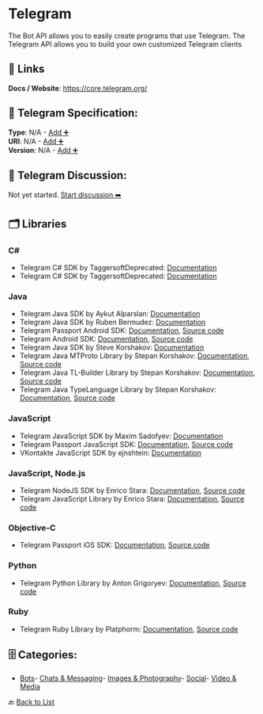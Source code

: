 # Telegram

The Bot API allows you to easily create programs that use Telegram. The Telegram API allows you to build your own customized Telegram clients

##  🔗 Links
**Docs / Website**: https://core.telegram.org/

## 🧬 Telegram Specification:
**Type**: N/A - [Add ➕](https://github.com/apis-list/apis-list/edit/main/apis.yaml#L18929)  
**URI**: N/A - [Add ➕](https://github.com/apis-list/apis-list/edit/main/apis.yaml#L18929)  
**Version**: N/A - [Add ➕](https://github.com/apis-list/apis-list/edit/main/apis.yaml#L18929)

## 💬 Telegram Discussion:
Not yet started. [Start discussion ➡️](https://github.com/apis-list/apis-list/discussions/new)

## 🗂️ Libraries
### C#
- Telegram C# SDK by TaggersoftDeprecated: [Documentation]()
- Telegram C# SDK by TaggersoftDeprecated: [Documentation]()
### Java
- Telegram Java SDK by Aykut Alparslan: [Documentation](https://github.com/aykutalparslan/Telegram-Server)
- Telegram Java SDK by Ruben Bermudez: [Documentation](https://github.com/rubenlagus/TelegramApi)
- Telegram Passport Android SDK: [Documentation](https://core.telegram.org/passport/sdk-android), [Source code](https://github.com/TelegramMessenger/TGPassportAndroidSDK)
- Telegram Android SDK: [Documentation](https://telegram.org/source), [Source code](https://github.com/DrKLO/Telegram)
- Telegram Java SDK by Steve Korshakov: [Documentation](https://github.com/ex3ndr/telegram-api)
- Telegram Java MTProto Library by Stepan Korshakov: [Documentation](https://github.com/ex3ndr/telegram-mt/blob/master/README.md), [Source code](https://github.com/ex3ndr/telegram-mt)
- Telegram Java TL-Builder Library by Stepan Korshakov: [Documentation](https://github.com/ex3ndr/telegram-tl/blob/master/README.md), [Source code](https://github.com/ex3ndr/telegram-tl)
- Telegram Java TypeLanguage Library by Stepan Korshakov: [Documentation](https://github.com/ex3ndr/telegram-tl-core/blob/master/README.md), [Source code](https://github.com/ex3ndr/telegram-tl-core)
### JavaScript
- Telegram JavaScript SDK by Maxim Sadofyev: [Documentation](https://github.com/sunriselink/TelegramApi)
- Telegram Passport JavaScript SDK: [Documentation](https://core.telegram.org/passport/sdk-javascript), [Source code](https://github.com/TelegramMessenger/TGPassportJsSDK)
- VKontakte JavaScript SDK by ejnshtein: [Documentation](https://github.com/ejnshtein/vk-to-telegram)
### JavaScript, Node.js
- Telegram NodeJS SDK by Enrico Stara: [Documentation](https://github.com/enricostara/telegram.link), [Source code](https://www.npmjs.com/package/telegram.link)
- Telegram JavaScript Library by Enrico Stara: [Documentation](https://www.npmjs.com/package/telegram.link), [Source code](https://github.com/enricostara/telegram.link)
### Objective-C
- Telegram Passport iOS SDK: [Documentation](https://core.telegram.org/passport/sdk-ios-mac), [Source code](https://github.com/TelegramMessenger/TGPassportKit)
### Python
- Telegram Python Library by Anton Grigoryev: [Documentation](https://github.com/griganton/telepy/blob/master/README.md), [Source code](https://github.com/griganton/telepy)
### Ruby
- Telegram Ruby Library by Platphorm: [Documentation](https://github.com/platphorm/telegram_rb/blob/master/README.md), [Source code](https://github.com/platphorm/telegram_rb)


## 🗄️ Categories:
- [Bots](https://github.com/apis-list/apis-list#bots-)- [Chats & Messaging](https://github.com/apis-list/apis-list#chats--messaging-)- [Images & Photography](https://github.com/apis-list/apis-list#images--photography-)- [Social](https://github.com/apis-list/apis-list#social-)- [Video & Media](https://github.com/apis-list/apis-list#video--media-)

🔙  [Back to List](https://github.com/apis-list/apis-list)
